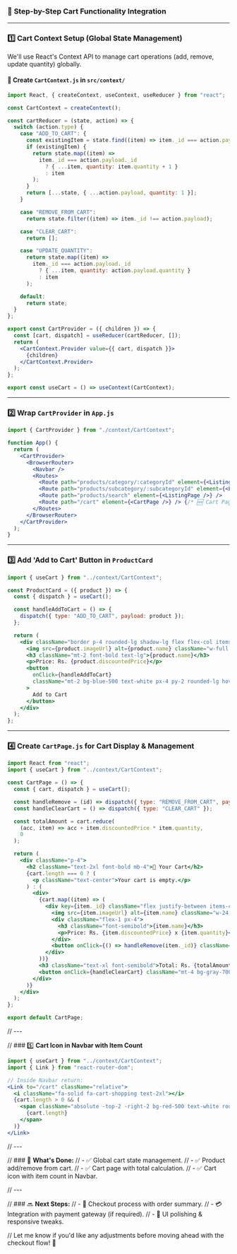 
### 🛒 **Step-by-Step Cart Functionality Integration**

---

### 1️⃣ **Cart Context Setup (Global State Management)**
We'll use React's Context API to manage cart operations (add, remove, update quantity) globally.

#### 📂 **Create `CartContext.js` in `src/context/`**
```jsx
import React, { createContext, useContext, useReducer } from "react";

const CartContext = createContext();

const cartReducer = (state, action) => {
  switch (action.type) {
    case "ADD_TO_CART": {
      const existingItem = state.find((item) => item._id === action.payload._id);
      if (existingItem) {
        return state.map((item) =>
          item._id === action.payload._id
            ? { ...item, quantity: item.quantity + 1 }
            : item
        );
      }
      return [...state, { ...action.payload, quantity: 1 }];
    }

    case "REMOVE_FROM_CART":
      return state.filter((item) => item._id !== action.payload);

    case "CLEAR_CART":
      return [];

    case "UPDATE_QUANTITY":
      return state.map((item) =>
        item._id === action.payload._id
          ? { ...item, quantity: action.payload.quantity }
          : item
      );

    default:
      return state;
  }
};

export const CartProvider = ({ children }) => {
  const [cart, dispatch] = useReducer(cartReducer, []);
  return (
    <CartContext.Provider value={{ cart, dispatch }}>
      {children}
    </CartContext.Provider>
  );
};

export const useCart = () => useContext(CartContext);
```

---

### 2️⃣ **Wrap `CartProvider` in `App.js`**
```jsx
import { CartProvider } from "./context/CartContext";

function App() {
  return (
    <CartProvider>
      <BrowserRouter>
        <Navbar />
        <Routes>
          <Route path="products/category/:categoryId" element={<ListingPage />} />
          <Route path="products/subcategory/:subcategoryId" element={<ListingPage />} />
          <Route path="products/search" element={<ListingPage />} />
          <Route path="/cart" element={<CartPage />} /> {/* 🆕 Cart Page */}
        </Routes>
      </BrowserRouter>
    </CartProvider>
  );
}
```

---

### 3️⃣ **Add 'Add to Cart' Button in `ProductCard`**
```jsx
import { useCart } from "../context/CartContext";

const ProductCard = ({ product }) => {
  const { dispatch } = useCart();

  const handleAddToCart = () => {
    dispatch({ type: "ADD_TO_CART", payload: product });
  };

  return (
    <div className="border p-4 rounded-lg shadow-lg flex flex-col items-center">
      <img src={product.imageUrl} alt={product.name} className="w-full h-48 object-cover" />
      <h3 className="mt-2 font-bold text-lg">{product.name}</h3>
      <p>Price: Rs. {product.discountedPrice}</p>
      <button
        onClick={handleAddToCart}
        className="mt-2 bg-blue-500 text-white px-4 py-2 rounded-lg hover:bg-blue-600"
      >
        Add to Cart
      </button>
    </div>
  );
};
```

---

### 4️⃣ **Create `CartPage.js` for Cart Display & Management**
```jsx
import React from "react";
import { useCart } from "../context/CartContext";

const CartPage = () => {
  const { cart, dispatch } = useCart();

  const handleRemove = (id) => dispatch({ type: "REMOVE_FROM_CART", payload: id });
  const handleClearCart = () => dispatch({ type: "CLEAR_CART" });

  const totalAmount = cart.reduce(
    (acc, item) => acc + item.discountedPrice * item.quantity,
    0
  );

  return (
    <div className="p-4">
      <h2 className="text-2xl font-bold mb-4">🛒 Your Cart</h2>
      {cart.length === 0 ? (
        <p className="text-center">Your cart is empty.</p>
      ) : (
        <div>
          {cart.map((item) => (
            <div key={item._id} className="flex justify-between items-center mb-4 p-4 border rounded-lg">
              <img src={item.imageUrl} alt={item.name} className="w-24 h-24 object-cover" />
              <div className="flex-1 px-4">
                <h3 className="font-semibold">{item.name}</h3>
                <p>Price: Rs. {item.discountedPrice} x {item.quantity}</p>
              </div>
              <button onClick={() => handleRemove(item._id)} className="bg-red-500 text-white px-3 py-1 rounded">Remove</button>
            </div>
          ))}
          <h3 className="text-xl font-semibold">Total: Rs. {totalAmount}</h3>
          <button onClick={handleClearCart} className="mt-4 bg-gray-700 text-white px-5 py-2 rounded">Clear Cart</button>
        </div>
      )}
    </div>
  );
};

export default CartPage;
```

// ---

// ### 5️⃣ **Cart Icon in Navbar with Item Count**
```jsx
import { useCart } from "../context/CartContext";
import { Link } from "react-router-dom";

// Inside Navbar return:
<Link to="/cart" className="relative">
  <i className="fa-solid fa-cart-shopping text-2xl"></i>
  {cart.length > 0 && (
    <span className="absolute -top-2 -right-2 bg-red-500 text-white rounded-full px-2 text-sm">
      {cart.length}
    </span>
  )}
</Link>
```

// ---

// ### 🎯 **What's Done:**
// - ✅ Global cart state management.
// - ✅ Product add/remove from cart.
// - ✅ Cart page with total calculation.
// - ✅ Cart icon with item count in Navbar.

// ---

// ### 🔜 **Next Steps:**
// - 📝 Checkout process with order summary.
// - 💳 Integration with payment gateway (if required).
// - 🎨 UI polishing & responsive tweaks.

// Let me know if you'd like any adjustments before moving ahead with the checkout flow! 🚀